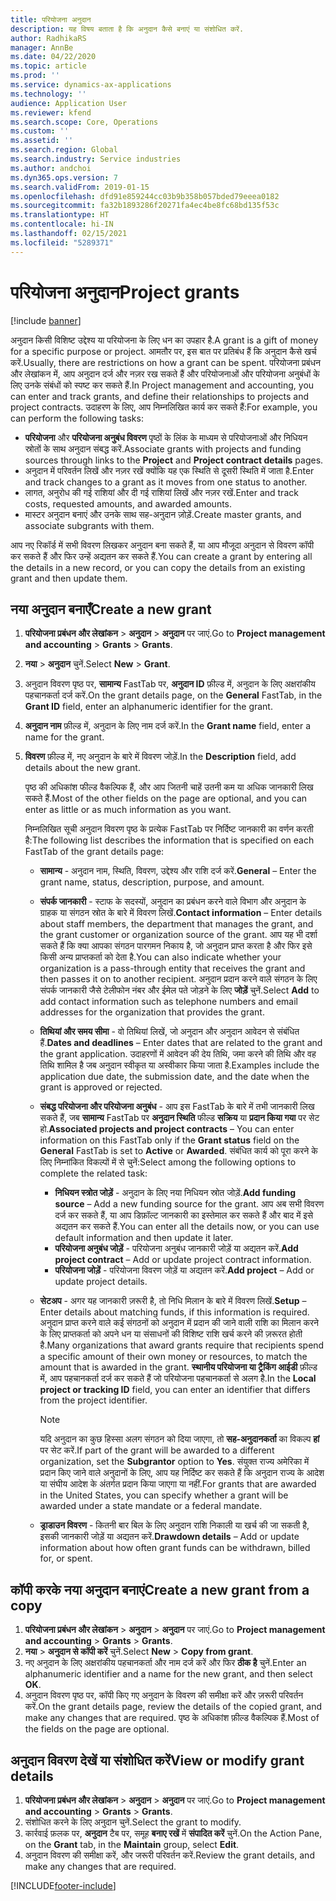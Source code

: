 ```yaml
---
title: परियोजना अनुदान
description: यह विषय बताता है कि अनुदान कैसे बनाएं या संशोधित करें.
author: RadhikaRS
manager: AnnBe
ms.date: 04/22/2020
ms.topic: article
ms.prod: ''
ms.service: dynamics-ax-applications
ms.technology: ''
audience: Application User
ms.reviewer: kfend
ms.search.scope: Core, Operations
ms.custom: ''
ms.assetid: ''
ms.search.region: Global
ms.search.industry: Service industries
ms.author: andchoi
ms.dyn365.ops.version: 7
ms.search.validFrom: 2019-01-15
ms.openlocfilehash: dfd91e859244cc03b9b358b057bded79eeea0182
ms.sourcegitcommit: fa32b1893286f20271fa4ec4be8fc68bd135f53c
ms.translationtype: HT
ms.contentlocale: hi-IN
ms.lasthandoff: 02/15/2021
ms.locfileid: "5289371"
---
```

# <a name="project-grants"></a><span data-ttu-id="a53e1-103">परियोजना अनुदान</span><span class="sxs-lookup"><span data-stu-id="a53e1-103">Project grants</span></span>

[!include [banner](../includes/banner.md)]

<span data-ttu-id="a53e1-104">अनुदान किसी विशिष्ट उद्देश्य या परियोजना के लिए धन का उपहार है.</span><span class="sxs-lookup"><span data-stu-id="a53e1-104">A grant is a gift of money for a specific purpose or project.</span></span> <span data-ttu-id="a53e1-105">आमतौर पर, इस बात पर प्रतिबंध हैं कि अनुदान कैसे खर्च करें.</span><span class="sxs-lookup"><span data-stu-id="a53e1-105">Usually, there are restrictions on how a grant can be spent.</span></span> <span data-ttu-id="a53e1-106">परियोजना प्रबंधन और लेखांकन में, आप अनुदान दर्ज और नज़र रख सकते हैं और परियोजनाओं और परियोजना अनुबंधों के लिए उनके संबंधों को स्पष्ट कर सकते हैं.</span><span class="sxs-lookup"><span data-stu-id="a53e1-106">In Project management and accounting, you can enter and track grants, and define their relationships to projects and project contracts.</span></span> <span data-ttu-id="a53e1-107">उदाहरण के लिए, आप निम्नलिखित कार्य कर सकते हैं:</span><span class="sxs-lookup"><span data-stu-id="a53e1-107">For example, you can perform the following tasks:</span></span>

- <span data-ttu-id="a53e1-108">**परियोजना** और **परियोजना अनुबंध विवरण** पृष्ठों के लिंक के माध्यम से परियोजनाओं और निधियन स्रोतों के साथ अनुदान संबद्ध करें.</span><span class="sxs-lookup"><span data-stu-id="a53e1-108">Associate grants with projects and funding sources through links to the **Project** and **Project contract details** pages.</span></span>
- <span data-ttu-id="a53e1-109">अनुदान में परिवर्तन लिखें और नज़र रखें क्योंकि यह एक स्थिति से दूसरी स्थिति में जाता है.</span><span class="sxs-lookup"><span data-stu-id="a53e1-109">Enter and track changes to a grant as it moves from one status to another.</span></span>
- <span data-ttu-id="a53e1-110">लागत, अनुरोध की गई राशियां और दी गई राशियां लिखें और नज़र रखें.</span><span class="sxs-lookup"><span data-stu-id="a53e1-110">Enter and track costs, requested amounts, and awarded amounts.</span></span>
- <span data-ttu-id="a53e1-111">मास्टर अनुदान बनाएं और उनके साथ सह-अनुदान जो़ड़ें.</span><span class="sxs-lookup"><span data-stu-id="a53e1-111">Create master grants, and associate subgrants with them.</span></span>

<span data-ttu-id="a53e1-112">आप नए रिकॉर्ड में सभी विवरण लिखकर अनुदान बना सकते हैं, या आप मौजूदा अनुदान से विवरण कॉपी कर सकते हैं और फिर उन्हें अद्यतन कर सकते हैं.</span><span class="sxs-lookup"><span data-stu-id="a53e1-112">You can create a grant by entering all the details in a new record, or you can copy the details from an existing grant and then update them.</span></span>

## <a name="create-a-new-grant"></a><span data-ttu-id="a53e1-113">नया अनुदान बनाएँ</span><span class="sxs-lookup"><span data-stu-id="a53e1-113">Create a new grant</span></span>

1. <span data-ttu-id="a53e1-114">**परियोजना प्रबंधन और लेखांकन** \> **अनुदान** \> **अनुदान** पर जाएं.</span><span class="sxs-lookup"><span data-stu-id="a53e1-114">Go to **Project management and accounting** \> **Grants** \> **Grants**.</span></span>
2. <span data-ttu-id="a53e1-115">**नया** \> **अनुदान** चुनें.</span><span class="sxs-lookup"><span data-stu-id="a53e1-115">Select **New** \> **Grant**.</span></span>
3. <span data-ttu-id="a53e1-116">अनुदान विवरण पृष्ठ पर, **सामान्य** FastTab पर, **अनुदान ID** फ़ील्ड में, अनुदान के लिए अक्षरांकीय पहचानकर्ता दर्ज करें.</span><span class="sxs-lookup"><span data-stu-id="a53e1-116">On the grant details page, on the **General** FastTab, in the **Grant ID** field, enter an alphanumeric identifier for the grant.</span></span>
4. <span data-ttu-id="a53e1-117">**अनुदान नाम** फ़ील्ड में, अनुदान के लिए नाम दर्ज करें.</span><span class="sxs-lookup"><span data-stu-id="a53e1-117">In the **Grant name** field, enter a name for the grant.</span></span>
5. <span data-ttu-id="a53e1-118">**विवरण** फ़ील्ड में, नए अनुदान के बारे में विवरण जोड़ें.</span><span class="sxs-lookup"><span data-stu-id="a53e1-118">In the **Description** field, add details about the new grant.</span></span>

    <span data-ttu-id="a53e1-119">पृष्ठ की अधिकांश फील्ड वैकल्पिक हैं, और आप जितनी चाहें उतनी कम या अधिक जानकारी लिख सकते हैं.</span><span class="sxs-lookup"><span data-stu-id="a53e1-119">Most of the other fields on the page are optional, and you can enter as little or as much information as you want.</span></span>

    <span data-ttu-id="a53e1-120">निम्नलिखित सूची अनुदान विवरण पृष्ठ के प्रत्येक FastTab पर निर्दिष्ट जानकारी का वर्णन करती है:</span><span class="sxs-lookup"><span data-stu-id="a53e1-120">The following list describes the information that is specified on each FastTab of the grant details page:</span></span>

    - <span data-ttu-id="a53e1-121">**सामान्य** - अनुदान नाम, स्थिति, विवरण, उद्देश्य और राशि दर्ज करें.</span><span class="sxs-lookup"><span data-stu-id="a53e1-121">**General** – Enter the grant name, status, description, purpose, and amount.</span></span>
    - <span data-ttu-id="a53e1-122">**संपर्क जानकारी** - स्टाफ के सदस्यों, अनुदान का प्रबंधन करने वाले विभाग और अनुदान के ग्राहक या संगठन स्रोत के बारे में विवरण लिखें.</span><span class="sxs-lookup"><span data-stu-id="a53e1-122">**Contact information** – Enter details about staff members, the department that manages the grant, and the grant customer or organization source of the grant.</span></span> <span data-ttu-id="a53e1-123">आप यह भी दर्शा सकते हैं कि क्या आपका संगठन पारगमन निकाय है, जो अनुदान प्राप्त करता है और फिर इसे किसी अन्य प्राप्तकर्ता को देता है.</span><span class="sxs-lookup"><span data-stu-id="a53e1-123">You can also indicate whether your organization is a pass-through entity that receives the grant and then passes it on to another recipient.</span></span> <span data-ttu-id="a53e1-124">अनुदान प्रदान करने वाले संगठन के लिए संपर्क जानकारी जैसे टेलीफोन नंबर और ईमेल पते जोड़ने के लिए **जोड़ें** चुनें.</span><span class="sxs-lookup"><span data-stu-id="a53e1-124">Select **Add** to add contact information such as telephone numbers and email addresses for the organization that provides the grant.</span></span>
    - <span data-ttu-id="a53e1-125">**तिथियां और समय सीमा** - वो तिथियां लिखें, जो अनुदान और अनुदान आवेदन से संबंधित हैं.</span><span class="sxs-lookup"><span data-stu-id="a53e1-125">**Dates and deadlines** – Enter dates that are related to the grant and the grant application.</span></span> <span data-ttu-id="a53e1-126">उदाहरणों में आवेदन की देय तिथि, जमा करने की तिथि और वह तिथि शामिल है जब अनुदान स्वीकृत या अस्वीकार किया जाता है.</span><span class="sxs-lookup"><span data-stu-id="a53e1-126">Examples include the application due date, the submission date, and the date when the grant is approved or rejected.</span></span>
    - <span data-ttu-id="a53e1-127">**संबद्ध परियोजना और परियोजना अनुबंध** - आप इस FastTab के बारे में तभी जानकारी लिख सकते हैं, जब **सामान्य** FastTab पर **अनुदान स्थिति** फील्ड **सक्रिय** या **प्रदान किया गया** पर सेट हो.</span><span class="sxs-lookup"><span data-stu-id="a53e1-127">**Associated projects and project contracts** – You can enter information on this FastTab only if the **Grant status** field on the **General** FastTab is set to **Active** or **Awarded**.</span></span> <span data-ttu-id="a53e1-128">संबंधित कार्य को पूरा करने के लिए निम्नांकित विकल्पों में से चुनें:</span><span class="sxs-lookup"><span data-stu-id="a53e1-128">Select among the following options to complete the related task:</span></span>

        - <span data-ttu-id="a53e1-129">**निधियन स्त्रोत जोड़ें** - अनुदान के लिए नया निधियन स्रोत जोड़ें.</span><span class="sxs-lookup"><span data-stu-id="a53e1-129">**Add funding source** – Add a new funding source for the grant.</span></span> <span data-ttu-id="a53e1-130">आप अब सभी विवरण दर्ज कर सकते हैं, या आप डिफ़ॉल्ट जानकारी का इस्तेमाल कर सकते हैं और बाद में इसे अद्यतन कर सकते हैं.</span><span class="sxs-lookup"><span data-stu-id="a53e1-130">You can enter all the details now, or you can use default information and then update it later.</span></span>
        - <span data-ttu-id="a53e1-131">**परियोजना अनुबंध जोड़ें** - परियोजना अनुबंध जानकारी जोड़ें या अद्यतन करें.</span><span class="sxs-lookup"><span data-stu-id="a53e1-131">**Add project contract** – Add or update project contract information.</span></span>
        - <span data-ttu-id="a53e1-132">**परियोजना जोड़ें** - परियोजना विवरण जोड़ें या अद्यतन करें.</span><span class="sxs-lookup"><span data-stu-id="a53e1-132">**Add project** – Add or update project details.</span></span>

    - <span data-ttu-id="a53e1-133">**सेटअप** - अगर यह जानकारी ज़रूरी है, तो निधि मिलान के बारे में विवरण लिखें.</span><span class="sxs-lookup"><span data-stu-id="a53e1-133">**Setup** – Enter details about matching funds, if this information is required.</span></span> <span data-ttu-id="a53e1-134">अनुदान प्राप्त करने वाले कई संगठनों को अनुदान में प्रदान की जाने वाली राशि का मिलान करने के लिए प्राप्तकर्ता को अपने धन या संसाधनों की विशिष्ट राशि खर्च करने की ज़रूरत होती है.</span><span class="sxs-lookup"><span data-stu-id="a53e1-134">Many organizations that award grants require that recipients spend a specific amount of their own money or resources, to match the amount that is awarded in the grant.</span></span> <span data-ttu-id="a53e1-135">**स्थानीय परियोजना या ट्रैकिंग आईडी** फ़ील्ड में, आप पहचानकर्ता दर्ज कर सकते हैं जो परियोजना पहचानकर्ता से अलग है.</span><span class="sxs-lookup"><span data-stu-id="a53e1-135">In the **Local project or tracking ID** field, you can enter an identifier that differs from the project identifier.</span></span>

        > [!NOTE]
        > <span data-ttu-id="a53e1-136">यदि अनुदान का कुछ हिस्सा अलग संगठन को दिया जाएगा, तो **सह-अनुदानकर्ता** का विकल्प **हां** पर सेट करें.</span><span class="sxs-lookup"><span data-stu-id="a53e1-136">If part of the grant will be awarded to a different organization, set the **Subgrantor** option to **Yes**.</span></span> <span data-ttu-id="a53e1-137">संयुक्त राज्य अमेरिका में प्रदान किए जाने वाले अनुदानों के लिए, आप यह निर्दिष्ट कर सकते हैं कि अनुदान राज्य के आदेश या संघीय आदेश के अंतर्गत प्रदान किया जाएगा या नहीं.</span><span class="sxs-lookup"><span data-stu-id="a53e1-137">For grants that are awarded in the United States, you can specify whether a grant will be awarded under a state mandate or a federal mandate.</span></span>

    - <span data-ttu-id="a53e1-138">**ड्राडाउन विवरण** - कितनी बार बिल के लिए अनुदान राशि निकाली या खर्च की जा सकती है, इसकी जानकारी जोड़ें या अद्यतन करें.</span><span class="sxs-lookup"><span data-stu-id="a53e1-138">**Drawdown details** – Add or update information about how often grant funds can be withdrawn, billed for, or spent.</span></span>

## <a name="create-a-new-grant-from-a-copy"></a><span data-ttu-id="a53e1-139">कॉपी करके नया अनुदान बनाएं</span><span class="sxs-lookup"><span data-stu-id="a53e1-139">Create a new grant from a copy</span></span>

1. <span data-ttu-id="a53e1-140">**परियोजना प्रबंधन और लेखांकन** \> **अनुदान** \> **अनुदान** पर जाएं.</span><span class="sxs-lookup"><span data-stu-id="a53e1-140">Go to **Project management and accounting** \> **Grants** \> **Grants**.</span></span>
2. <span data-ttu-id="a53e1-141">**नया** \> **अनुदान से कॉपी करें** चुनें.</span><span class="sxs-lookup"><span data-stu-id="a53e1-141">Select **New** \> **Copy from grant**.</span></span>
3. <span data-ttu-id="a53e1-142">नए अनुदान के लिए अक्षरांकीय पहचानकर्ता और नाम दर्ज करें और फिर **ठीक है** चुनें.</span><span class="sxs-lookup"><span data-stu-id="a53e1-142">Enter an alphanumeric identifier and a name for the new grant, and then select **OK**.</span></span>
4. <span data-ttu-id="a53e1-143">अनुदान विवरण पृष्ठ पर, कॉपी किए गए अनुदान के विवरण की समीक्षा करें और ज़रूरी परिवर्तन करें.</span><span class="sxs-lookup"><span data-stu-id="a53e1-143">On the grant details page, review the details of the copied grant, and make any changes that are required.</span></span> <span data-ttu-id="a53e1-144">पृष्ठ के अधिकांश फ़ील्ड वैकल्पिक हैं.</span><span class="sxs-lookup"><span data-stu-id="a53e1-144">Most of the fields on the page are optional.</span></span>

## <a name="view-or-modify-grant-details"></a><span data-ttu-id="a53e1-145">अनुदान विवरण देखें या संशोधित करें</span><span class="sxs-lookup"><span data-stu-id="a53e1-145">View or modify grant details</span></span>

1. <span data-ttu-id="a53e1-146">**परियोजना प्रबंधन और लेखांकन** \> **अनुदान** \> **अनुदान** पर जाएं.</span><span class="sxs-lookup"><span data-stu-id="a53e1-146">Go to **Project management and accounting** \> **Grants** \> **Grants**.</span></span>
2. <span data-ttu-id="a53e1-147">संशोधित करने के लिए अनुदान चुनें.</span><span class="sxs-lookup"><span data-stu-id="a53e1-147">Select the grant to modify.</span></span>
3. <span data-ttu-id="a53e1-148">कार्रवाई फ़लक पर, **अनुदान** टैब पर, समूह **बनाए रखें** में **संपादित करें** चुनें.</span><span class="sxs-lookup"><span data-stu-id="a53e1-148">On the Action Pane, on the **Grant** tab, in the **Maintain** group, select **Edit**.</span></span>
4. <span data-ttu-id="a53e1-149">अनुदान विवरण की समीक्षा करें, और जरूरी परिवर्तन करें.</span><span class="sxs-lookup"><span data-stu-id="a53e1-149">Review the grant details, and make any changes that are required.</span></span>


[!INCLUDE[footer-include](../includes/footer-banner.md)]